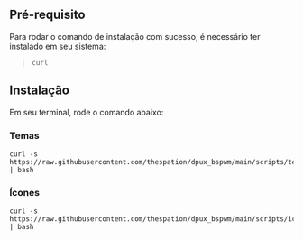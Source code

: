 ## Pré-requisito

Para rodar o comando de instalação com sucesso, é necessário ter instalado em seu sistema:
> `curl`

## Instalação
Em seu terminal, rode o comando abaixo:

### Temas

```
curl -s https://raw.githubusercontent.com/thespation/dpux_bspwm/main/scripts/temas.sh | bash
```

### Ícones

```
curl -s https://raw.githubusercontent.com/thespation/dpux_bspwm/main/scripts/icones.sh | bash
```
